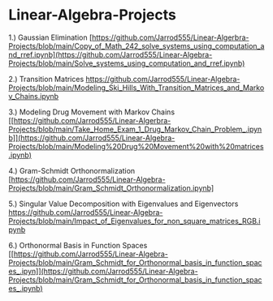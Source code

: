 # Linear-Algebra-Projects

1.) Gaussian Elimination 
[https://github.com/Jarrod555/Linear-Algerbra-Projects/blob/main/Copy_of_Math_242_solve_systems_using_computation_and_rref.ipynb](https://github.com/Jarrod555/Linear-Algebra-Projects/blob/main/Solve_systems_using_computation_and_rref.ipynb)

2.) Transition Matrices
https://github.com/Jarrod555/Linear-Algebra-Projects/blob/main/Modeling_Ski_Hills_With_Transition_Matrices_and_Markov_Chains.ipynb

3.) Modeling Drug Movement with Markov Chains
[[https://github.com/Jarrod555/Linear-Algerbra-Projects/blob/main/Take_Home_Exam_1_Drug_Markov_Chain_Problem_.ipynb]](https://github.com/Jarrod555/Linear-Algebra-Projects/blob/main/Modeling%20Drug%20Movement%20with%20matrices.ipynb)

4.) Gram-Schmidt Orthonormalization 
[https://github.com/Jarrod555/Linear-Algebra-Projects/blob/main/Gram_Schmidt_Orthonormalization.ipynb]

5.) Singular Value Decomposition with Eigenvalues and Eigenvectors 
https://github.com/Jarrod555/Linear-Algebra-Projects/blob/main/Impact_of_Eigenvalues_for_non_square_matrices_RGB.ipynb

6.) Orthonormal Basis in Function Spaces
[[https://github.com/Jarrod555/Linear-Algebra-Projects/blob/main/Gram_Schmidt_for_Orthonormal_basis_in_function_spaces_.ipyn]](https://github.com/Jarrod555/Linear-Algebra-Projects/blob/main/Gram_Schmidt_for_Orthonormal_basis_in_function_spaces_.ipynb)
